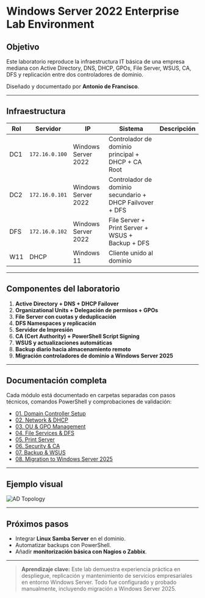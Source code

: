 # Windows Server 2022 Enterprise Lab Environment

## Objetivo
Este laboratorio reproduce la infraestructura IT básica de una empresa mediana con Active Directory, DNS, DHCP, GPOs, File Server, WSUS, CA, DFS y replicación entre dos controladores de dominio.

Diseñado y documentado por **Antonio de Francisco**.

---

## Infraestructura

| Rol | Servidor | IP | Sistema | Descripción |
|------|-----------|---------|--------------|-------------|
| DC1 | `172.16.0.100` | Windows Server 2022 | Controlador de dominio principal + DHCP + CA Root |
| DC2 | `172.16.0.101` | Windows Server 2022 | Controlador de dominio secundario + DHCP Failvover + DFS|
| DFS | `172.16.0.102` | Windows Server 2022 | File Server + Print Server + WSUS + Backup + DFS|
| W11 | DHCP | Windows 11 | Cliente unido al dominio |

---

## Componentes del laboratorio
1. **Active Directory + DNS + DHCP Failover**
2. **Organizational Units + Delegación de permisos + GPOs**
3. **File Server con cuotas y deduplicación**
4. **DFS Namespaces y replicación**
5. **Servidor de Impresión**
6. **CA (Cert Authority) + PowerShell Script Signing**
7. **WSUS y actualizaciones automáticas**
8. **Backup diario hacia almacenamiento remoto**
9. **Migración controladores de dominio a Windows Server 2025**

---

## Documentación completa
Cada módulo está documentado en carpetas separadas con pasos técnicos, comandos PowerShell y comprobaciones de validación:

- [01. Domain Controller Setup](./01_domain_controller_setup.md)
- [02. Network & DHCP](./02_Network_and_DHCP/dhcp_dns_config.md)
- [03. OU & GPO Management](./03_OUs_and_GPOs/gpo_configuration.md)
- [04. File Services & DFS](./04_File_Services/file_server_dfs.md)
- [05. Print Server](./05_Print_Server/print_server.md)
- [06. Security & CA](./06_Security_and_CA/certificates_and_powershell_signing.md)
- [07. Backup & WSUS](./07_Backup_and_WSUS/backup_and_wsus.md)
- [08. Migration to Windows Server 2025](./08_Migration_to_Server2025/migration_steps.md)

---

## Ejemplo visual

![AD Topology](./screenshots/ad_topology.png)

---

## Próximos pasos
- Integrar **Linux Samba Server** en el dominio.
- Automatizar backups con PowerShell.
- Añadir **monitorización básica con Nagios o Zabbix**.

---

> **Aprendizaje clave:** Este lab demuestra experiencia práctica en despliegue, replicación y mantenimiento de servicios empresariales en entorno Windows Server. Todo fue configurado y probado manualmente, incluyendo migración a Windows Server 2025.
